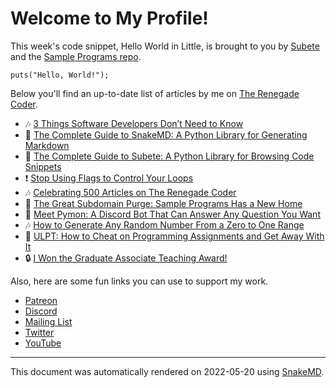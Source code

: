 # Welcome to My Profile!

This week's code snippet, Hello World in Little, is brought to you by [Subete](https://subete.jeremygrifski.com/en/latest/) and the [Sample Programs repo](https://sampleprograms.io/).

```Little
puts("Hello, World!");
```

Below you'll find an up-to-date list of articles by me on [The Renegade Coder](https://therenegadecoder.com).

- :notes: [3 Things Software Developers Don’t Need to Know](https://therenegadecoder.com/teach/3-things-software-developers-dont-need-to-know/)
- :seedling: [The Complete Guide to SnakeMD: A Python Library for Generating Markdown](https://therenegadecoder.com/code/the-complete-guide-to-snakemd-a-python-library-for-generating-markdown/)
- :door: [The Complete Guide to Subete: A Python Library for Browsing Code Snippets](https://therenegadecoder.com/code/the-complete-guide-to-subete-a-python-library-for-browsing-code-snippets/)
- :exclamation: [Stop Using Flags to Control Your Loops](https://therenegadecoder.com/code/stop-using-flags-to-control-your-loops/)
- :notes: [Celebrating 500 Articles on The Renegade Coder](https://therenegadecoder.com/meta/celebrating-500-articles-on-the-renegade-coder/)
- :dango: [The Great Subdomain Purge: Sample Programs Has a New Home](https://therenegadecoder.com/meta/the-great-subdomain-purge-sample-programs-has-a-new-home/)
- :dango: [Meet Pymon: A Discord Bot That Can Answer Any Question You Want](https://therenegadecoder.com/teach/meet-pymon-a-discord-bot-that-can-answer-any-question-you-want/)
- :notes: [How to Generate Any Random Number From a Zero to One Range](https://therenegadecoder.com/code/how-to-generate-any-random-number-from-a-zero-to-one-range/)
- :door: [ULPT: How to Cheat on Programming Assignments and Get Away With It](https://therenegadecoder.com/teach/ulpt-how-to-cheat-on-programming-assignments-and-get-away-with-it/)
- :lock: [I Won the Graduate Associate Teaching Award!](https://therenegadecoder.com/teach/i-won-the-graduate-associate-teaching-award/)

Also, here are some fun links you can use to support my work.

- [Patreon](https://www.patreon.com/TheRenegadeCoder)
- [Discord](https://discord.gg/Jhmtj7Z)
- [Mailing List](https://therenegadecoder.com/about/newsletter)
- [Twitter](https://twitter.com/RenegadeCoder94)
- [YouTube](https://www.youtube.com/channel/UCpyoVwOqYRlSAEUPEn7P9hw)

---

This document was automatically rendered on 2022-05-20 using [SnakeMD](https://snakemd.therenegadecoder.com).